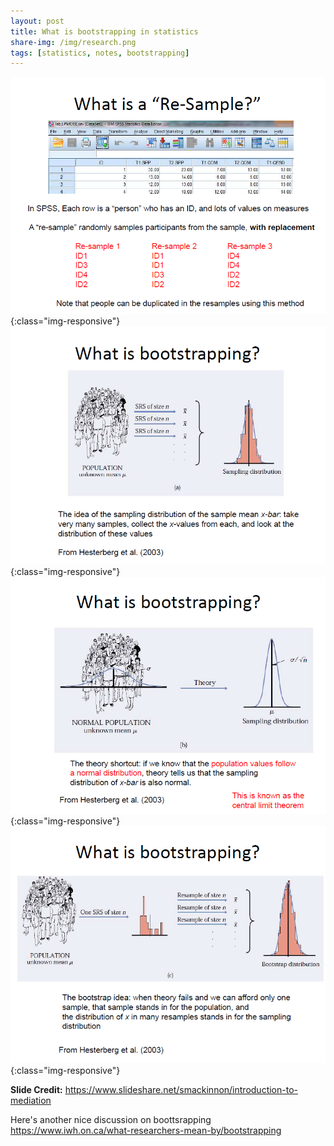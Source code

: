 ```yaml
---
layout: post
title: What is bootstrapping in statistics
share-img: /img/research.png
tags: [statistics, notes, bootstrapping]
---
```

![Bootstrapping in Statistics-1](/img/bootstrap-1.png){:class="img-responsive"}
![Bootstrapping in Statistics-2](/img/bootstrap-2.png){:class="img-responsive"}
![Bootstrapping in Statistics-3](/img/bootstrap-3.png){:class="img-responsive"}
![Bootstrapping in Statistics-4](/img/bootstrap-4.png){:class="img-responsive"}


**Slide Credit:** https://www.slideshare.net/smackinnon/introduction-to-mediation

Here's another nice discussion on boottsrapping https://www.iwh.on.ca/what-researchers-mean-by/bootstrapping
